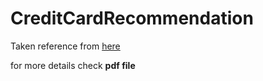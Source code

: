 # CreditCardRecommendation

Taken reference from [here](https://medium.com/@ashish.tripathi1207/credit-card-approval-prediction-model-in-python-c0e07677058e)

for more details check **pdf file**
